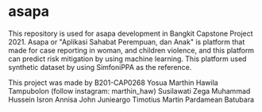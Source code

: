 # asapa
This repository is used for asapa development in Bangkit Capstone Project 2021. Asapa or "Aplikasi Sahabat Perempuan, dan Anak" is platform that made for case reporting in woman, and children violence, and this platform can predict risk mitigation by using machine learning. This platform used synthetic dataset by using SimfoniPPA as the reference.

This project was made by B201-CAP0268
Yosua Marthin Hawila Tampubolon (follow instagram: marthin_haw)
Susilawati Zega
Muhammad Hussein Isron
Annisa
John Junieargo Timotius
Martin Pardamean Batubara
